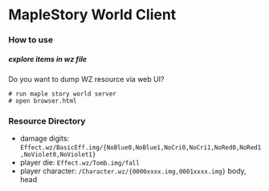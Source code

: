# MapleStory World Client

### How to use

##### explore items in wz file

Do you want to dump WZ resource via web UI?

```
# run maple story world server
# open browser.html
```

### Resource Directory

- damage digits: `Effect.wz/BasicEff.img/{NoBlue0,NoBlue1,NoCri0,NoCri1,NoRed0,NoRed1,NoViolet0,NoViolet1}`
- player die: `Effect.wz/Tomb.img/fall`
- player character: `/Character.wz/{0000xxxx.img,0001xxxx.img}` body, head
